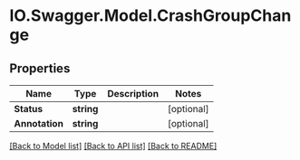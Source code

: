 # IO.Swagger.Model.CrashGroupChange
## Properties

Name | Type | Description | Notes
------------ | ------------- | ------------- | -------------
**Status** | **string** |  | [optional] 
**Annotation** | **string** |  | [optional] 

[[Back to Model list]](../README.md#documentation-for-models) [[Back to API list]](../README.md#documentation-for-api-endpoints) [[Back to README]](../README.md)

